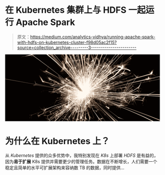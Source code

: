 # 在 Kubernetes 集群上与 HDFS 一起运行 Apache Spark

> 原文：<https://medium.com/analytics-vidhya/running-apache-spark-with-hdfs-on-kubernetes-cluster-f98d05ac2f15?source=collection_archive---------3----------------------->

![](img/b99139db0a832909e646093a00df404c.png)

# 为什么在 Kubernetes 上？

从 *Kubernetes* 提供的众多优势中，我特别发现在 *K8s* 上部署 *HDFS* 是有益的，因为**易于扩展** K8s 提供并需要更少的管理任务。数据在不断增长，人们需要一个稳定且简单的水平可扩展架构来容纳数 TB 的数据，同时提供…